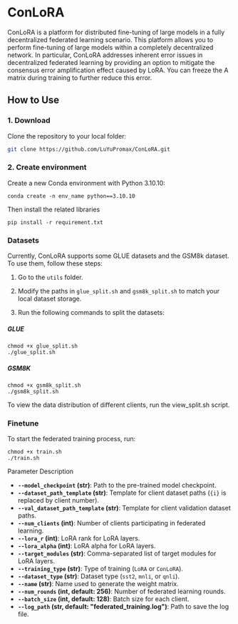 # ConLoRA

ConLoRA is a platform for distributed fine-tuning of large models in a fully decentralized federated learning scenario. This platform allows you to perform fine-tuning of large models within a completely decentralized network. In particular, ConLoRA addresses inherent error issues in decentralized federated learning by providing an option to mitigate the consensus error amplification effect caused by LoRA. You can freeze the A matrix during training to further reduce this error.

## How to Use

### 1. Download

Clone the repository to your local folder:

```bash
git clone https://github.com/LuYuPromax/ConLoRA.git
```

### 2. Create environment

Create a new Conda environment with Python 3.10.10:

```
conda create -n env_name python==3.10.10
```

Then install the related libraries

```
pip install -r requirement.txt
```

### Datasets

Currently, ConLoRA supports some GLUE datasets and the GSM8k dataset. To use them, follow these steps:

1. Go to the `utils` folder.

2. Modify the paths in `glue_split.sh` and `gsm8k_split.sh` to match your local dataset storage.

3. Run the following commands to split the datasets:

##### GLUE

```
chmod +x glue_split.sh
./glue_split.sh
```

##### GSM8K

```
chmod +x gsm8k_split.sh
./gsm8k_split.sh
```

To view the data distribution of different clients, run the view_split.sh script.

### Finetune

To start the federated training process, run:

```
chmod +x train.sh
./train.sh
```

Parameter Description

- **`--model_checkpoint` (str)**: Path to the pre-trained model checkpoint.  
- **`--dataset_path_template` (str)**: Template for client dataset paths (`{i}` is replaced by client number).  
- **`--val_dataset_path_template` (str)**: Template for client validation dataset paths.  
- **`--num_clients` (int)**: Number of clients participating in federated learning.  
- **`--lora_r` (int)**: LoRA rank for LoRA layers.  
- **`--lora_alpha` (int)**: LoRA alpha for LoRA layers.  
- **`--target_modules` (str)**: Comma-separated list of target modules for LoRA layers.  
- **`--training_type` (str)**: Type of training (`LoRA` or `ConLoRA`).  
- **`--dataset_type` (str)**: Dataset type (`sst2`, `mnli`, or `qnli`).  
- **`--name` (str)**: Name used to generate the weight matrix.  
- **`--num_rounds` (int, default: 256)**: Number of federated learning rounds.  
- **`--batch_size` (int, default: 128)**: Batch size for each client.  
- **`--log_path` (str, default: "federated_training.log")**: Path to save the log file.  

